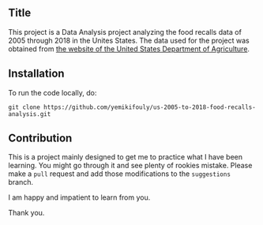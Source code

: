 ## Title

This project is a Data Analysis project analyzing the food recalls data of 2005 through 2018 in the Unites States.
The data used for the project was obtained from [the website of the United States Department of Agriculture](https://www.fsis.usda.gov/wps/portal/fsis/topics/recalls-and-public-health-alerts/recall-summaries/recall-summaries-2005).

## Installation

To run the code locally, do:

```git clone https://github.com/yemikifouly/us-2005-to-2018-food-recalls-analysis.git```

## Contribution

This is a project mainly designed to get me to practice what I have been learning. You might go through it and see plenty of rookies mistake. Please make a `pull` request and add those modifications to the `suggestions` branch. 

I am happy and impatient to learn from you. 

Thank you.
